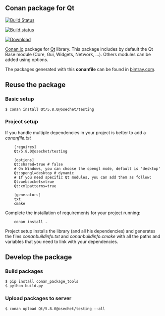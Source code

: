 Conan package for Qt
--------------------------------------------

[![Build Status](https://travis-ci.org/osechet/conan-qt.svg?branch=testing/5.8.0)](https://travis-ci.org/osechet/conan-qt)

[![Build status](https://ci.appveyor.com/api/projects/status/gboj3x82d42eoasw/branch/testing/5.8.0?svg=true)](https://ci.appveyor.com/project/osechet/conan-qt)

[ ![Download](https://api.bintray.com/packages/osechet/Conan/Qt%3Aosechet/images/download.svg?version=5.8.0%3Atesting) ](https://bintray.com/osechet/Conan/Qt%3Aosechet/5.8.0%3Atesting/link)

[Conan.io](https://conan.io) package for [Qt](https://www.qt.io) library. This package includes by default the Qt Base module (Core, Gui, Widgets, Network, ...). Others modules can be added using options.

The packages generated with this **conanfile** can be found in [bintray.com](https://bintray.com/osechet/Conan).

## Reuse the package

### Basic setup

```
$ conan install Qt/5.8.0@osechet/testing
```

### Project setup

If you handle multiple dependencies in your project is better to add a *conanfile.txt*

```
    [requires]
    Qt/5.8.0@osechet/testing

    [options]
    Qt:shared=true # false
    # On Windows, you can choose the opengl mode, default is 'desktop'
    Qt:opengl=desktop # dynamic
    # If you need specific Qt modules, you can add them as follow:
    Qt:websockets=true
    Qt:xmlpatterns=true

    [generators]
    txt
    cmake
```

Complete the installation of requirements for your project running:

```
    conan install .
```

Project setup installs the library (and all his dependencies) and generates the files *conanbuildinfo.txt* and *conanbuildinfo.cmake* with all the paths and variables that you need to link with your dependencies.

## Develop the package

### Build packages

    $ pip install conan_package_tools
    $ python build.py

### Upload packages to server

    $ conan upload Qt/5.8.0@osechet/testing --all
